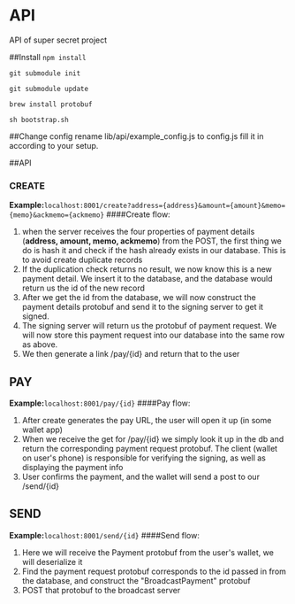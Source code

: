 API
======

API of super secret project

##Install
`npm install`

`git submodule init`

`git submodule update`

`brew install protobuf`

`sh bootstrap.sh`

##Change config
rename lib/api/example_config.js to config.js
fill it in according to your setup.

##API
### CREATE
**Example:**`localhost:8001/create?address={address}&amount={amount}&memo={memo}&ackmemo={ackmemo}`
####Create flow:
  1. when the server receives the four properties of payment details (**address, amount, memo, ackmemo**) from the POST, the first thing we do is hash it and check if the hash already exists in our database. This is to avoid create duplicate records
  2. If the duplication check returns no result, we now know this is a new payment detail. We insert it to the database, and the database would return us the id of the new record
  3. After we get the id from the database, we will now construct the payment details protobuf and send it to the signing server to get it signed.
  4. The signing server will return us the protobuf of payment request. We will now store this payment request into our database into the same row as above.
  5. We then generate a link /pay/{id} and return that to the user


## PAY
**Example:**`localhost:8001/pay/{id}`
####Pay flow:
  1. After create generates the pay URL, the user will open it up (in some wallet app)
  2. When we receive the get for /pay/{id} we simply look it up in the db and return the corresponding payment request protobuf. The client (wallet on user's phone) is responsible for verifying the signing, as well as displaying the payment info
  3. User confirms the payment, and the wallet will send a post to our /send/{id}

## SEND
**Example:**`localhost:8001/send/{id}`
####Send flow:
  1. Here we will receive the Payment protobuf from the user's wallet, we will deserialize it
  2. Find the payment request protobuf corresponds to the id passed in from the database, and construct the "BroadcastPayment" protobuf
  3. POST that protobuf to the broadcast server

